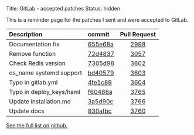 Title: GitLab - accepted patches
Status: hidden

This is a reminder page for the patches I sent and were accepted to GitLab.


| Description             |   commit    | Pull Request |
|:------------------------|:------------|:------------:|
| Documentation fix       | [655e68a][] |   [2998][]   |
| Remove function         | [72d4837][] |   [3057][]   |
| Check Redis version     | [7305d98][] |   [3602][]   |
| os_name systemd support | [bd40579][] |   [3603][]   |
| Typo in gitlab.yml      | [4fe1c89][] |   [3604][]   |
| Typo in deploy_keys/haml| [f60486a][] |   [3765][]   |
| Update installation.md  | [3a5d90c][] |   [3766][]   |
| Update docs             | [830afbc][] |   [3760][]   |


[See the full list on github.][commits]

[3760]: https://github.com/gitlabhq/gitlabhq/pull/3760
[830afbc]: https://github.com/gitlabhq/gitlabhq/commit/830afbc3d2cff5c8c22f18c4b266d08019b34039

[3a5d90c]: https://github.com/gitlabhq/gitlabhq/commit/3a5d90c4a3c1b1cf6fae6e1ef9210593961971d1
[3766]: https://github.com/gitlabhq/gitlabhq/pull/3766

[f60486a]: https://github.com/gitlabhq/gitlabhq/commit/f60486a0c42a7167d283bc64a8fbcdb0fa5533a2
[3765]: https://github.com/gitlabhq/gitlabhq/pull/3765

[7305d98]: https://github.com/gitlabhq/gitlabhq/commit/7305d98c8e486b47ba6e90a9a4fe3b223d519827
[3602]: https://github.com/gitlabhq/gitlabhq/pull/3602

[4fe1c89]: https://github.com/gitlabhq/gitlabhq/commit/4fe1c8941e3b07488501c84589dd364d00cf8f20
[3604]: https://github.com/gitlabhq/gitlabhq/pull/3604

[bd40579]: https://github.com/gitlabhq/gitlabhq/commit/bd4057910b117b8b44fd45b771ffd67316421ea9
[3603]: https://github.com/gitlabhq/gitlabhq/pull/3603

[72d4837]: https://github.com/gitlabhq/gitlabhq/commit/72d48376ab81ee216ccec0cd65b114e85e63115e
[3057]: https://github.com/gitlabhq/gitlabhq/pull/3057

[655e68a]: https://github.com/gitlabhq/gitlabhq/commit/655e68a0adc391013bea1dd4ef3838edde7c3f97
[2998]: https://github.com/gitlabhq/gitlabhq/pull/2998

[commits]: https://github.com/gitlabhq/gitlabhq/commits/?author=axilleas

